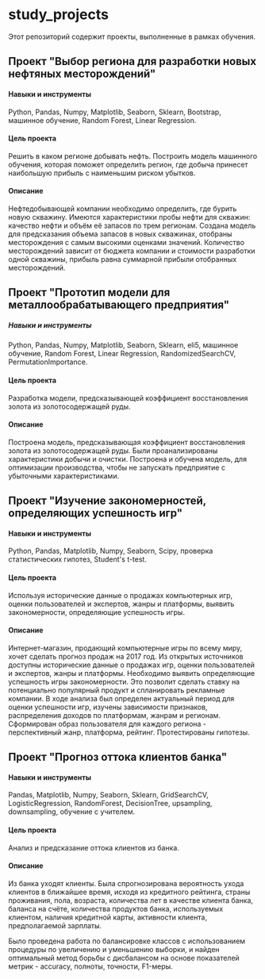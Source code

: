# study_projects

Этот репозиторий содержит проекты, выполненные в рамках обучения.

## Проект "Выбор региона для разработки новых нефтяных месторождений"

#### Навыки и инструменты
Python, Pandas, Numpy, Matplotlib, Seaborn, Sklearn, Bootstrap, машинное обучение, Random Forest, Linear Regression.

#### Цель проекта
Решить в каком регионе добывать нефть. Построить модель машинного обучения, которая поможет определить регион, где добыча принесет наибольшую прибыль с наименьшим риском убытков.

#### Описание
Нефтедобывающей компании необходимо определить, где бурить новую скважину. Имеются характеристики пробы нефти для скважин: качество нефти и объём её запасов по трем регионам. 
Создана модель для предсказания объема запасов в новых скважинах, отобраны месторождения с самым высокими оценками значений.
Количество месторождений зависит от бюджета компании и стоимости разработки одной скважины, прибыль равна суммарной прибыли отобранных месторождений.

## Проект "Прототип модели для металлообрабатывающего предприятия"

##### Навыки и инструменты
Python, Pandas, Numpy, Matplotlib, Seaborn, Sklearn, eli5, машинное обучение, Random Forest, Linear Regression, RandomizedSearchCV, PermutationImportance.

#### Цель проекта
Разработка модели, предсказывающей коэффициент восстановления золота из золотосодержащей руды.

#### Описание
Построена модель, предсказывающая коэффициент восстановления золота из золотосодержащей руды. Были проанализированы характеристики добычи и очистки. Построена и обучена модель, для оптимизации производства, чтобы не запускать предприятие с убыточными характеристиками.

## Проект "Изучение закономерностей, определяющих успешность игр"

#### Навыки и инструменты
Python, Pandas, Matplotlib, Numpy, Seaborn, Scipy, проверка статистических гипотез, Student's t-test.
 
#### Цель проекта
Используя исторические данные о продажах компьютерных игр, оценки пользователей и экспертов, жанры и платформы, выявить закономерности, определяющие успешность игры.
 
#### Описание 

Интернет-магазин, продающий компьютерные игры по всему миру, хочет сделать прогноз продаж на 2017 год. Из открытых источников доступны исторические данные о продажах игр, оценки пользователей и экспертов, жанры и платформы. Необходимо выявить определяющие успешность игры закономерности. Это позволит сделать ставку на потенциально популярный продукт и спланировать рекламные компании.
В ходе анализа был определен актуальный период для оценки успешности игр, изучены зависимости признаков, распределения доходов по платформам, жанрам и регионам. Сформирован образ пользователя для каждого региона - перспективный жанр, платформа, рейтинг. Протестированы гипотезы.

## Проект "Прогноз оттока клиентов банка"

#### Навыки и инструменты
Pandas, Matplotlib, Numpy, Seaborn, Sklearn, GridSearchCV, LogisticRegression, RandomForest, DecisionTree, upsampling, downsampling, обучение с учителем.
 
#### Цель проекта
Анализ и предсказание оттока клиентов из банка.
 
#### Описание 
Из банка уходят клиенты. Была спрогнозирована вероятность ухода клиентов в ближайшее время, исходя из кредитного рейтинга, страны проживания, пола, возраста, количества лет в качестве клиента банка, баланса на счёте, количества продуктов банка, используемых клиентом, наличия кредитной карты, активности клиента, предполагаемой зарплаты.
 
Было проведена работа по балансировке классов с использованием процедуры по увеличению и уменьшению выборки, и найден оптимальный метод борьбы с дисбалансом на основе показателей метрик - accuracy, полноты, точности, F1-меры.
